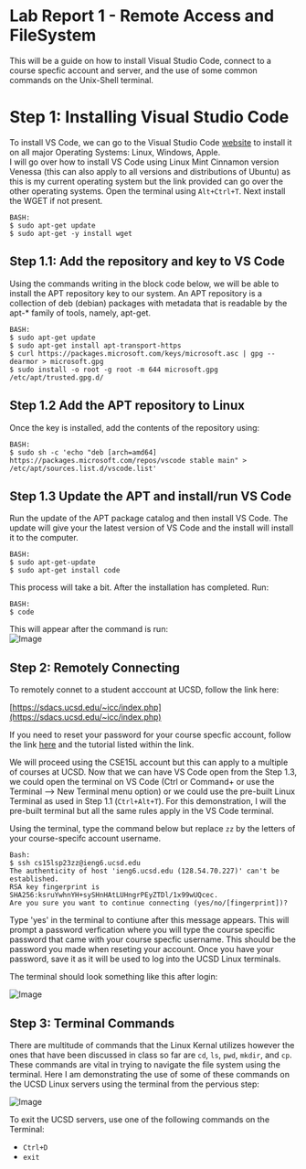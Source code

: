 # Lab Report 1 - Remote Access and FileSystem

This will be a guide on how to install Visual Studio Code, connect to a course specfic account and server, and the use of some common commands on the Unix-Shell terminal.

# Step 1: Installing Visual Studio Code

To install VS Code, we can go to the Visual Studio Code [website](https://code.visualstudio.com/) to install it on all major Operating Systems: Linux, Windows, Apple.  
I will go over how to install VS Code using Linux Mint Cinnamon version Venessa (this can also apply to all versions and distributions of Ubuntu) as this is my current operating system but the link provided can go over the other operating systems. 
Open the terminal using `Alt+Ctrl+T`. Next install the WGET if not present.

```
BASH:
$ sudo apt-get update
$ sudo apt-get -y install wget
```

## Step 1.1: Add the repository and key to VS Code
Using the commands writing in the block code below, we will be able to install the APT repository key to our system. An APT repository is a collection of deb (debian) packages with metadata that is readable by the apt-* family of tools, namely, apt-get.

```
BASH:
$ sudo apt-get update
$ sudo apt-get install apt-transport-https
$ curl https://packages.microsoft.com/keys/microsoft.asc | gpg --dearmor > microsoft.gpg
$ sudo install -o root -g root -m 644 microsoft.gpg /etc/apt/trusted.gpg.d/
```

## Step 1.2 Add the APT repository to Linux
Once the key is installed, add the contents of the repository using:

```
BASH:
$ sudo sh -c 'echo "deb [arch=amd64] https://packages.microsoft.com/repos/vscode stable main" > /etc/apt/sources.list.d/vscode.list'
```

## Step 1.3 Update the APT and install/run VS Code 
Run the update of the APT package catalog and then install VS Code. The update will give your the latest version of VS Code and the install will install it to the computer.

```
BASH:
$ sudo apt-get-update
$ sudo apt-get install code
```

This process will take a bit. After the installation has completed. Run:

```
BASH:
$ code
```

This will appear after the command is run:    
![Image](https://migelangel04.github.io/cse15l-lab-reports/VSCodeIntro.png)  
  

## Step 2: Remotely Connecting  
To remotely connet to a student acccount at UCSD, follow the link here:  

[https://sdacs.ucsd.edu/~icc/index.php](https://sdacs.ucsd.edu/~icc/index.php)

If you need to reset your password for your course specfic account, follow the link [here](https://drive.google.com/file/d/17IDZn8Qq7Q0RkYMxdiIR0o6HJ3B5YqSW/view) and the tutorial listed within the link.  

We will proceed using the CSE15L account but this can apply to a multiple of courses at UCSD. Now that we can have VS Code open from the Step 1.3, we could open the terminal on VS Code (Ctrl or Command+ or use the Terminal --> New Terminal menu option) or we could use the pre-built Linux Terminal as used in Step 1.1 (`Ctrl+Alt+T`). For this demonstration, I will the pre-built terminal but all the same rules apply in the VS Code terminal.  

Using the terminal, type the command below but replace `zz` by the letters of your course-specifc account username.

```
Bash:
$ ssh cs15lsp23zz@ieng6.ucsd.edu
The authenticity of host 'ieng6.ucsd.edu (128.54.70.227)' can't be established.
RSA key fingerprint is SHA256:ksruYwhnYH+sySHnHAtLUHngrPEyZTDl/1x99wUQcec.
Are you sure you want to continue connecting (yes/no/[fingerprint])?
```

Type 'yes' in the terminal to contiune after this message appears. This will prompt a password verfication where you will type the course specific password that came with your course specfic username. This should be the password you made when reseting your account. Once you have your password, save it as it will be used to log into the UCSD Linux terminals.

The terminal should look something like this after login: 

![Image](https://migelangel04.github.io/cse15l-lab-reports/UCSDTerminalCSE15L.png)

## Step 3: Terminal Commands

There are multitude of commands that the Linux Kernal utilizes however the ones that have been discussed in class so far are `cd`, `ls`, `pwd`, `mkdir`, and `cp`. These commands are vital in trying to navigate the file system using the terminal. Here I am demonstrating the use of some of these commands on the UCSD Linux servers using the terminal from the pervious step:  

![Image](https://migelangel04.github.io/cse15l-lab-reports/TerminalCommands.png)

To exit the UCSD servers, use one of the following commands on the Terminal:
- `Ctrl+D`
- `exit`
